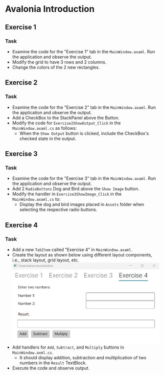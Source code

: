 # Avalonia Introduction

## Exercise 1

### Task
- Examine the code for the "Exercise 1" tab in the `MainWindow.axaml`. Run the application and observe the output.
- Modify the grid to have 3 rows and 2 columns. 
- Change the colors of the 2 new rectangles.

## Exercise 2

### Task
- Examine the code for the "Exercise 2" tab in the `MainWindow.axaml`. Run the application and observe the output.
- Add a CheckBox to the StackPanel above the Button.
- Modify the code for `Exercise2ShowOutput_Click` in the `MainWindow.axaml.cs` as follows:
  - When the `Show Output` button is clicked, include the CheckBox's checked state in the output.

## Exercise 3

### Task
- Examine the code for the "Exercise 3" tab in the `MainWindow.axaml`. Run the application and observe the output.
- Add 2 `RadioButtons` Dog and Bird above the `Show Image` button.
- Modify the handler in `Exercise3ShowImage_Click` in the `MainWindow.axaml.cs` to:
  - Display the dog and bird images placed in `Assets` folder when selecting the respective radio buttons.

## Exercise 4

### Task
- Add a new `TabItem` called "Exercise 4" in `MainWindow.axaml`.
- Create the layout as shown below using different layout components, i.e., stack layout, grid layout, etc.
  ![Layout](AvaloniaExercises/Assets/exercise4.png)
- Add handlers for `Add`, `Subtract`, and `Multiply` buttons in `MainWindow.axml.cs`. 
  - It should display addition, subtraction and multiplication of two numbers in the `Result` TextBlock.
- Execute the code and observe output.